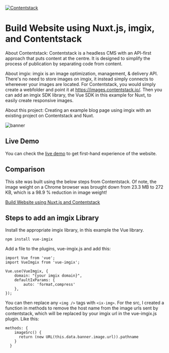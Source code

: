 [![Contentstack](https://www.contentstack.com/assets/blt440aad5a09c89b2f/contentstack_icon.svg)](https://www.contentstack.com/)


# Build Website using Nuxt.js, imgix, and Contentstack

About Contentstack: Contentstack is a headless CMS with an API-first approach that puts content at the centre. It is designed to simplify the process of publication by separating code from content.

About imgix: imgix is an image optimization, management, & delivery API.  There's no need to store images on imgix, it instead simply connects to whereever your images are located.  For Contentstack, you would simply create a webfolder and point it at https://images.contentstack.io/. Then you can add an imgix SDK library, the Vue SDK in this example for Nuxt, to easily create responsive images.

About this project: Creating an example blog page using imgix with an existing project on Contentstack and Nuxt.


![banner](https://images.contentstack.io/v3/assets/blt398b654a8f2799a0/blt81c0af7fab7c9254/5f476c18a5031b4a3bba90d3/nuxtjs-sample-app.png "banner")


## Live Demo

You can check the [live demo](https://imgix-ctstack.netlify.app/) to get first-hand experience of the website.

## Comparison

This site was built using the below steps from Contentstack.  Of note, the image weight on a Chrome browser was brought down from 23.3 MB to 272 KB, which is a 98.9 % reduction in image weight! 

[Build Website using Nuxt.js and Contentstack](https://www.contentstack.com/docs/example-apps/build-a-website-using-nuxt-js-and-contentstack)

## Steps to add an imgix Library

Install the appropriate imgix library, in this example the Vue library.  

```
npm install vue-imgix
```

Add a file to the plugins, vue-imgix.js and add this:

```
import Vue from 'vue';
import VueImgix from 'vue-imgix';

Vue.use(VueImgix, {
    domain: "{your imgix domain}",
    defaultIxParams: {
        auto: 'format,compress'
    },
});
```

You can then replace any `<img />` tags with `<ix-img>`.  For the src, I created a function in methods to remove the host name from the image urls sent by contentstack, which will be replaced by your imgix url in the vue-imgix.js plugin.  Like this:

```
methods: {
    imageSrc() {
      return (new URL(this.data.banner.image.url)).pathname
    }
  }
```